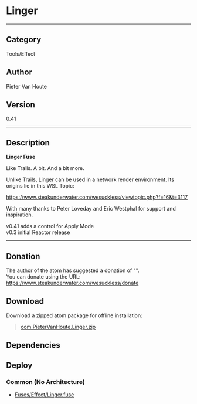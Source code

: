 # Linger
___

## Category
Tools/Effect

## Author
Pieter Van Houte

## Version
0.41

___

## Description
<strong>Linger Fuse</strong>

<p>Like Trails. A bit. And a bit more.</p>

<p>Unlike Trails, Linger can be used in a network render environment. Its origins lie in this WSL Topic:</p>

<a href="https://www.steakunderwater.com/wesuckless/viewtopic.php?f=16&t=3117">https://www.steakunderwater.com/wesuckless/viewtopic.php?f=16&t=3117</a>

<p>With many thanks to Peter Loveday and Eric Westphal for support and inspiration.</p>

<p>v0.41 adds a control for Apply Mode<br>
v0.3 initial Reactor release</p>

___

## Donation
The author of the atom has suggested a donation of "".  
You can donate using the URL: <a href="https://www.steakunderwater.com/wesuckless/donate">https://www.steakunderwater.com/wesuckless/donate</a>
## Download

Download a zipped atom package for offline installation:
> [com.PieterVanHoute.Linger.zip](https://gitlab.com/WeSuckLess/Reactor/-/archive/master/Reactor-master.zip?path=Atoms/com.PieterVanHoute.Linger)  

## Dependencies

## Deploy

### Common (No Architecture)

<ul>
<li><a href="https://gitlab.com/WeSuckLess/Reactor/-/blob/master/Atoms/com.PieterVanHoute.Linger/Fuses/Effect/Linger.fuse?ref_type=heads">Fuses/Effect/Linger.fuse</a></li>
</ul>
